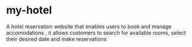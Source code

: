 # my-hotel
A hotel reservation website that enables users to book and
manage accomodations , it allows customers to search for
available rooms, select their desired date and make
reservations
